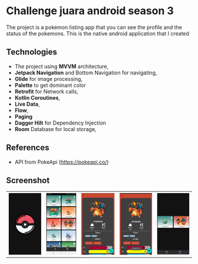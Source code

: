# Challenge juara android season 3
The project is a pokemon listing app that you can see the profile and the status of the pokemons.
This is the native android application that I created

## Technologies
- The project using **MVVM** architecture,
- **Jetpack Navigation** and Bottom Navigation for navigating,
- **Glide** for image processing,
- **Palette** to get dominant color
- **Retrofit** for Network calls,
- **Kotlin Coroutines**,
- **Live Data**,
- **Flow**,
- **Paging**
- **Dagger Hilt** for Dependency Injection
- **Room** Database for local storage,

## References
- API from PokeApi (https://pokeapi.co/)

## Screenshot
<table style="width:100%">
  <tr>
    <th><img src="screenshot/splash.jpg"/></th>
    <th><img src="screenshot/home.jpg"/></th>
    <th><img src="screenshot/detail-pokemon.jpg"/></th>
    <th><img src="screenshot/insert-favorite.jpg"/></th>
    <th><img src="screenshot/favorite.jpg"/></th>
  </tr>

</table>